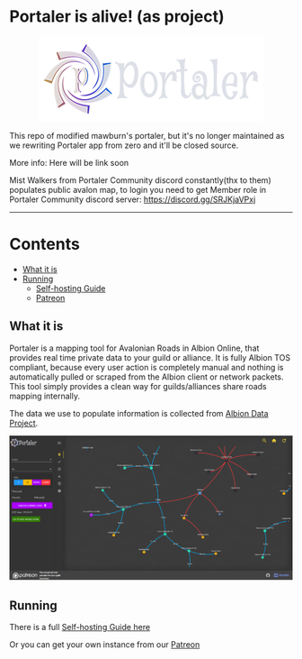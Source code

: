 
# Portaler is alive! (as project)

<p align="center">
<a href="./assets/logo/portaler-splash.png" target="_blank" rel="noopener nofollow noreferrer">
  <img src="./assets/logo/portaler-splash.png" alt="" />
</a>
</p>

This repo of modified mawburn's portaler, but it's no longer maintained as we rewriting Portaler app from zero and it'll be closed source.

More info: Here will be link soon

Mist Walkers from Portaler Community discord constantly(thx to them) populates public avalon map, to login you need to get Member role in Portaler Community discord server:
https://discord.gg/SRJKjaVPxj

----

# Contents

- [What it is](#what-it-is)
- [Running](#running)
  - [Self-hosting Guide](./docs/selfhosting.md)
  - [Patreon](https://www.patreon.com/portaler/membership)

## What it is

Portaler is a mapping tool for Avalonian Roads in Albion Online, that provides real time private data to your guild or alliance. It is fully Albion TOS compliant, because every user action is completely manual and nothing is automatically pulled or scraped from the Albion client or network packets. This tool simply provides a clean way for guilds/alliances share roads mapping internally.

The data we use to populate information is collected from [Albion Data Project](https://www.albion-online-data.com/).

<p align="center">
<a href="./assets/screenshot.png" target="_blank" rel="noopener nofollow noreferrer">
  <img src="./assets/screenshot.png" alt="" />
</a>
</p>

## Running

There is a full [Self-hosting Guide here](./docs/selfhosting.md)

Or you can get your own instance from our [Patreon](https://www.patreon.com/portaler/membership)
